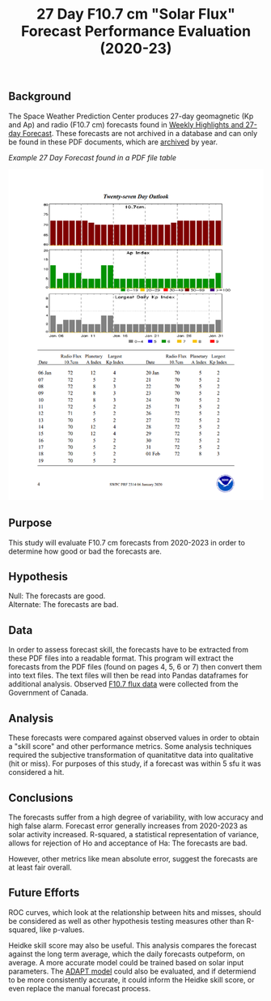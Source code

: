 <center><h1>27 Day F10.7 cm "Solar Flux" Forecast Performance Evaluation (2020-23)</h1></center><br>

## Background
The Space Weather Prediction Center produces 27-day geomagnetic (Kp and Ap) and radio (F10.7 cm) forecasts found in [Weekly Highlights and 27-day Forecast](https://www.swpc.noaa.gov/products/weekly-highlights-and-27-day-forecast). These forecasts are not archived in a database and can only be found in these PDF documents, which are [archived](ftp://ftp.swpc.noaa.gov/pub/warehouse/) by year. 

*Example 27 Day Forecast found in a PDF file table*

![EXAMPLE 27 DAY FORECAST in PDF FORMAT](https://github.com/sunnysidedenver/swpc_27day/blob/main/Example%20Forecast.PNG)

## Purpose
This study will evaluate F10.7 cm forecasts from 2020-2023 in order to determine how good or bad the forecasts are.

## Hypothesis
Null: The forecasts are good. </br>
Alternate: The forecasts are bad.

## Data
In order to assess forecast skill, the forecasts have to be extracted from these PDF files into a readable format. This program will extract the forecasts from the PDF files (found on pages 4, 5, 6 or 7) then convert them into text files. The text files will then be read into Pandas dataframes for additional analysis. Observed [F10.7 flux data](ftp://ftp.seismo.nrcan.gc.ca/spaceweather/solar_flux/daily_flux_values/fluxtable.txt) were collected from the Government of Canada.  

## Analysis
These forecasts were compared against observed values in order to obtain a "skill score" and other performance metrics. Some analysis techniques required the subjective transformation of quanitatitve data into qualitative (hit or miss). For purposes of this study, if a forecast was within 5 sfu it was considered a hit.

## Conclusions
The forecasts suffer from a high degree of variability, with low accuracy and high false alarm. Forecast error generally increases from 2020-2023 as solar activity increased. R-squared, a statistical representation of variance, allows for rejection of Ho and acceptance of Ha: The forecasts are bad.

However, other metrics like mean absolute error, suggest the forecasts are at least fair overall.

## Future Efforts
ROC curves, which look at the relationship between hits and misses, should be considered as well as other hypothesis testing measures other than R-squared, like p-values.

Heidke skill score may also be useful. This analysis compares the forecast against the long term average, which the daily forecasts outpeform, on average. A more accurate model could be trained based on solar input parameters. The [ADAPT model](https://gong.nso.edu/adapt/sift/adapt_f10_forecast.txt) could also be evaluated, and if determiend to be more consistently accurate, it could inform the Heidke skill score, or even replace the manual forecast process.


